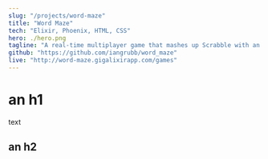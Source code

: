 ```yaml
---
slug: "/projects/word-maze"
title: "Word Maze"
tech: "Elixir, Phoenix, HTML, CSS"
hero: ./hero.png
tagline: "A real-time multiplayer game that mashes up Scrabble with an old-school dungeon crawler."
github: "https://github.com/iangrubb/word_maze"
live: "http://word-maze.gigalixirapp.com/games"
---
```


# an h1

text

## an h2